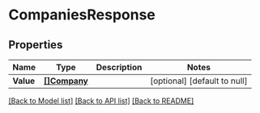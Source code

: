 # CompaniesResponse

## Properties
Name | Type | Description | Notes
------------ | ------------- | ------------- | -------------
**Value** | [**[]Company**](company.md) |  | [optional] [default to null]

[[Back to Model list]](../README.md#documentation-for-models) [[Back to API list]](../README.md#documentation-for-api-endpoints) [[Back to README]](../README.md)


